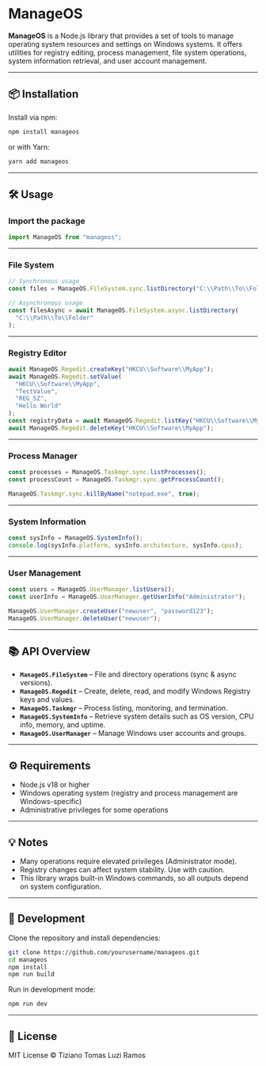 # ManageOS

**ManageOS** is a Node.js library that provides a set of tools to manage operating system resources and settings on Windows systems. It offers utilities for registry editing, process management, file system operations, system information retrieval, and user account management.

---

## 📦 Installation

Install via npm:

```bash
npm install manageos
```

or with Yarn:

```bash
yarn add manageos
```

---

## 🛠 Usage

### Import the package

```ts
import ManageOS from "manageos";
```

---

### File System

```ts
// Synchronous usage
const files = ManageOS.FileSystem.sync.listDirectory("C:\\Path\\To\\Folder");

// Asynchronous usage
const filesAsync = await ManageOS.FileSystem.async.listDirectory(
  "C:\\Path\\To\\Folder"
);
```

---

### Registry Editor

```ts
await ManageOS.Regedit.createKey("HKCU\\Software\\MyApp");
await ManageOS.Regedit.setValue(
  "HKCU\\Software\\MyApp",
  "TestValue",
  "REG_SZ",
  "Hello World"
);
const registryData = await ManageOS.Regedit.listKey("HKCU\\Software\\MyApp");
await ManageOS.Regedit.deleteKey("HKCU\\Software\\MyApp");
```

---

### Process Manager

```ts
const processes = ManageOS.Taskmgr.sync.listProcesses();
const processCount = ManageOS.Taskmgr.sync.getProcessCount();

ManageOS.Taskmgr.sync.killByName("notepad.exe", true);
```

---

### System Information

```ts
const sysInfo = ManageOS.SystemInfo();
console.log(sysInfo.platform, sysInfo.architecture, sysInfo.cpus);
```

---

### User Management

```ts
const users = ManageOS.UserManager.listUsers();
const userInfo = ManageOS.UserManager.getUserInfo("Administrator");

ManageOS.UserManager.createUser("newuser", "password123");
ManageOS.UserManager.deleteUser("newuser");
```

---

## 📚 API Overview

- **`ManageOS.FileSystem`** – File and directory operations (sync & async versions).
- **`ManageOS.Regedit`** – Create, delete, read, and modify Windows Registry keys and values.
- **`ManageOS.Taskmgr`** – Process listing, monitoring, and termination.
- **`ManageOS.SystemInfo`** – Retrieve system details such as OS version, CPU info, memory, and uptime.
- **`ManageOS.UserManager`** – Manage Windows user accounts and groups.

---

## ⚙ Requirements

- Node.js v18 or higher
- Windows operating system (registry and process management are Windows-specific)
- Administrative privileges for some operations

---

## 💡 Notes

- Many operations require elevated privileges (Administrator mode).
- Registry changes can affect system stability. Use with caution.
- This library wraps built-in Windows commands, so all outputs depend on system configuration.

---

## 🔧 Development

Clone the repository and install dependencies:

```bash
git clone https://github.com/yourusername/manageos.git
cd manageos
npm install
npm run build
```

Run in development mode:

```bash
npm run dev
```

---

## 📄 License

MIT License © Tiziano Tomas Luzi Ramos
